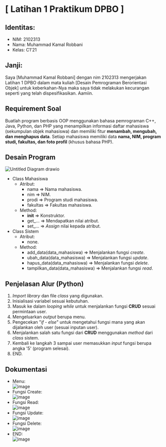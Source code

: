 # [ Latihan 1 Praktikum DPBO ]

## Identitas:
- NIM: 2102313
- Nama: Muhammad Kamal Robbani
- Kelas: C1'21

## Janji:
Saya [Muhammad Kamal Robbani] dengan nim 2102313 mengerjakan Latihan 1 DPBO dalam mata kuliah 
[Desain Pemrograman Berorientasi Objek] untuk keberkahan-Nya maka saya tidak melakukan 
kecurangan seperti yang telah dispesifikasikan. Aamiin.

## Requirement Soal
Buatlah program berbasis OOP menggunakan bahasa pemrograman C++, Java,
Python, dan PHP yang menampilkan informasi daftar mahasiswa (sekumpulan
objek mahasiswa) dan memiliki fitur **menambah, mengubah, dan menghapus data**.
Setiap mahasiswa memiliki data **nama, NIM, program studi, fakultas, dan foto profil**
(khusus bahasa PHP).

## Desain Program
![Untitled Diagram drawio](https://user-images.githubusercontent.com/101335350/219037684-b6dc2c70-825d-4976-ab50-d9209ddb8dca.png)
- Class Mahasiswa
  - Atribut:
    - nama => Nama mahasiswa.
    - nim => NIM.
    - prodi => Program studi mahasiswa.
    - fakultas => Fakultas mahasiswa.
  - Method:
    - __init__ => Konstruktor.
    - get_... => Mendapatkan nilai atribut.
    - set_... => *Assign* nilai kepada atribut.
- Class Sistem
  - Atribut:
    - none.
  - Method:
    - add_data(data_mahasiswa) => Menjalankan fungsi *create*.
    - ubah_data(data_mahasiswa) => Menjalankan fungsi *update*.
    - hapus_data(data_mahasiswa) => Menjalankan fungsi *delete*.
    - tampilkan_data(data_mahasiswa) => Menjalankan fungsi *read*.

## Penjelasan Alur (Python)
1. *Import library* dan file *class* yang digunakan.
2. Inisialisasi variabel sesuai kebutuhan.
3. Masuk ke dalam *looping while* untuk menjalankan fungsi **CRUD** sesuai permintaan user.
4. Mengeluarkan *output* berupa menu.
5. Pengecekan "*if - else*" untuk mengetahui fungsi mana yang akan dijalankan oleh user (sesuai inputan user).
6. Menjalankan salah satu fungsi dari **CRUD** menggunakan *method* dari *class* sistem.
7. Kembali ke langkah 3 sampai user memasukkan *input* fungsi berupa angka '5' (program selesai).
8. END.

## Dokumentasi
- Menu:<br>
![image](https://user-images.githubusercontent.com/101335350/219004704-4a7e0276-0e7d-4375-bfb9-f96b0ea967b7.png)
- Fungsi Create:<br>
![image](https://user-images.githubusercontent.com/101335350/219004946-c1d29382-881f-4076-bed1-0e8e29787958.png)
- Fungsi Read:<br>
![image](https://user-images.githubusercontent.com/101335350/219005613-3e7fbab0-da44-4de8-80d4-330675c9f032.png)
- Fungsi Update:<br>
![image](https://user-images.githubusercontent.com/101335350/219005165-130f0c83-f27c-441b-ac92-dadb54a68b52.png)
- Fungsi Delete:<br>
![image](https://user-images.githubusercontent.com/101335350/219005770-42685469-41d6-4d13-9a6e-e1eb348ac962.png)
- END:<br>
![image](https://user-images.githubusercontent.com/101335350/219005857-46ce12e3-7610-4e1f-b89a-d6ddb0b1765d.png)
